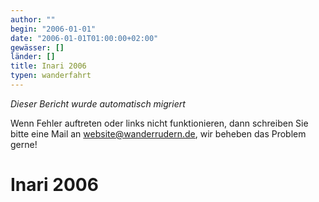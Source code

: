 ```yaml
---
author: ""
begin: "2006-01-01"
date: "2006-01-01T01:00:00+02:00"
gewässer: []
länder: []
title: Inari 2006
typen: wanderfahrt
---
```



*Dieser Bericht wurde automatisch migriert*

Wenn Fehler auftreten oder links nicht funktionieren, dann schreiben Sie bitte eine Mail an website@wanderrudern.de, wir beheben das Problem gerne!



# Inari 2006


